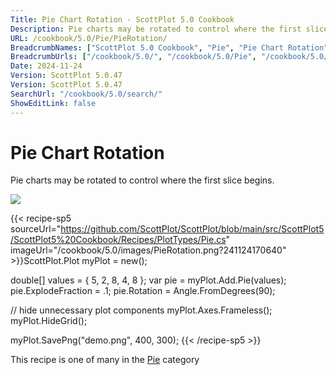 ```yaml
---
Title: Pie Chart Rotation - ScottPlot 5.0 Cookbook
Description: Pie charts may be rotated to control where the first slice begins.
URL: /cookbook/5.0/Pie/PieRotation/
BreadcrumbNames: ["ScottPlot 5.0 Cookbook", "Pie", "Pie Chart Rotation"]
BreadcrumbUrls: ["/cookbook/5.0/", "/cookbook/5.0/Pie", "/cookbook/5.0/Pie/PieRotation"]
Date: 2024-11-24
Version: ScottPlot 5.0.47
Version: ScottPlot 5.0.47
SearchUrl: "/cookbook/5.0/search/"
ShowEditLink: false
---
```



<div class='d-flex align-items-center mt-5'>
<h1 class='me-2 text-dark my-0 border-0'>Pie Chart Rotation</h1>
</div>

Pie charts may be rotated to control where the first slice begins.

[![](/cookbook/5.0/images/PieRotation.png?241124170640)](/cookbook/5.0/images/PieRotation.png?241124170640)

{{< recipe-sp5 sourceUrl="https://github.com/ScottPlot/ScottPlot/blob/main/src/ScottPlot5/ScottPlot5%20Cookbook/Recipes/PlotTypes/Pie.cs" imageUrl="/cookbook/5.0/images/PieRotation.png?241124170640" >}}ScottPlot.Plot myPlot = new();

double[] values = { 5, 2, 8, 4, 8 };
var pie = myPlot.Add.Pie(values);
pie.ExplodeFraction = .1;
pie.Rotation = Angle.FromDegrees(90);

// hide unnecessary plot components
myPlot.Axes.Frameless();
myPlot.HideGrid();

myPlot.SavePng("demo.png", 400, 300);
{{< /recipe-sp5 >}}

<div class='my-5 text-center'>This recipe is one of many in the <a href='/cookbook/5.0/Pie'>Pie</a> category</div>


